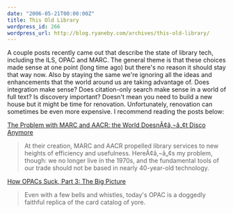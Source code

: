 ```yaml
---
date: "2006-05-21T00:00:00Z"
title: This Old Library
wordpress_id: 266
wordpress_url: http://blog.ryaneby.com/archives/this-old-library/
---
```

A couple posts recently came out that describe the state of library tech, including the ILS, OPAC and MARC. The general theme is that these choices made sense at one point (long time ago) but there's no reason it should stay that way now. Also by staying the same we're ignoring all the ideas and enhancements that the world around us are taking advantage of. Does integration make sense? Does citation-only search make sense in a world of full text? Is discovery important? Doesn't mean you need to build a new house but it might be time for renovation. Unfortunately, renovation can sometimes be even more expensive. I recommend reading the posts below:

<a href="http://dltj.org/2006/05/the-problem-with-marc-and-aacr/">The Problem with MARC and AACR: the World DoesnÃ¢â‚¬â„¢t Disco Anymore</a>

<blockquote>At their creation, MARC and AACR propelled library services to new heights of efficiency and usefulness. HereÃ¢â‚¬â„¢s my problem, though: we no longer live in the 1970s, and the fundamental tools of our trade should not be based in nearly 40-year-old technology.</blockquote>

<a href="http://www.techsource.ala.org/blog/2006/05/how-opacs-suck-part-3-the-big-picture.html">How OPACs Suck, Part 3: The Big Picture</a>

<blockquote>Even with a few bells and whistles, today's OPAC is a doggedly faithful replica of the card catalog of yore.</blockquote>
